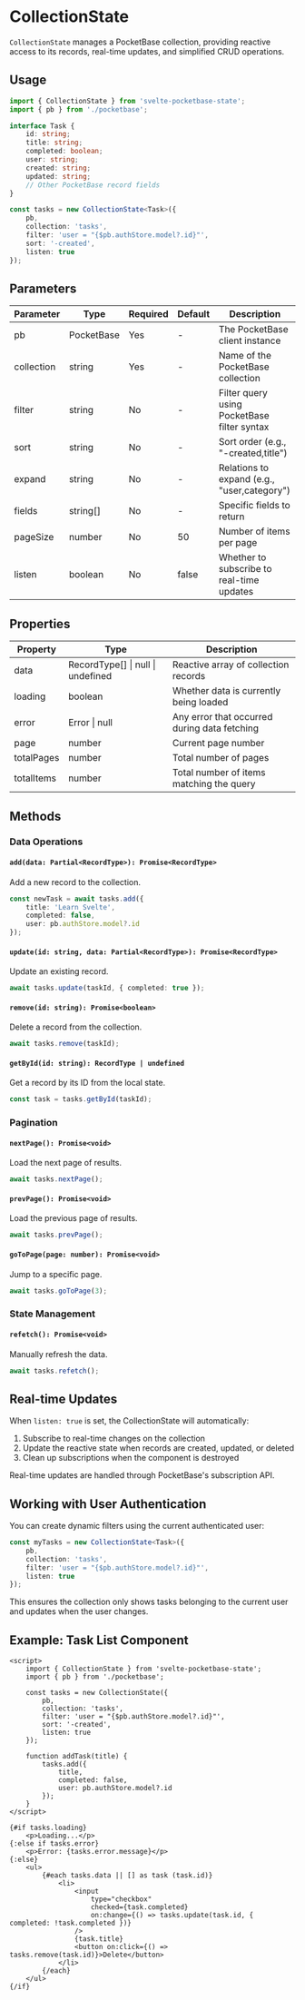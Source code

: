 # CollectionState

`CollectionState` manages a PocketBase collection, providing reactive access to its records, real-time updates, and simplified CRUD operations.

## Usage

```typescript
import { CollectionState } from 'svelte-pocketbase-state';
import { pb } from './pocketbase';

interface Task {
	id: string;
	title: string;
	completed: boolean;
	user: string;
	created: string;
	updated: string;
	// Other PocketBase record fields
}

const tasks = new CollectionState<Task>({
	pb,
	collection: 'tasks',
	filter: 'user = "{$pb.authStore.model?.id}"',
	sort: '-created',
	listen: true
});
```

## Parameters

| Parameter  | Type       | Required | Default | Description                                 |
| ---------- | ---------- | -------- | ------- | ------------------------------------------- |
| pb         | PocketBase | Yes      | -       | The PocketBase client instance              |
| collection | string     | Yes      | -       | Name of the PocketBase collection           |
| filter     | string     | No       | -       | Filter query using PocketBase filter syntax |
| sort       | string     | No       | -       | Sort order (e.g., "-created,title")         |
| expand     | string     | No       | -       | Relations to expand (e.g., "user,category") |
| fields     | string[]   | No       | -       | Specific fields to return                   |
| pageSize   | number     | No       | 50      | Number of items per page                    |
| listen     | boolean    | No       | false   | Whether to subscribe to real-time updates   |

## Properties

| Property   | Type                              | Description                                  |
| ---------- | --------------------------------- | -------------------------------------------- |
| data       | RecordType[] \| null \| undefined | Reactive array of collection records         |
| loading    | boolean                           | Whether data is currently being loaded       |
| error      | Error \| null                     | Any error that occurred during data fetching |
| page       | number                            | Current page number                          |
| totalPages | number                            | Total number of pages                        |
| totalItems | number                            | Total number of items matching the query     |

## Methods

### Data Operations

#### `add(data: Partial<RecordType>): Promise<RecordType>`

Add a new record to the collection.

```typescript
const newTask = await tasks.add({
	title: 'Learn Svelte',
	completed: false,
	user: pb.authStore.model?.id
});
```

#### `update(id: string, data: Partial<RecordType>): Promise<RecordType>`

Update an existing record.

```typescript
await tasks.update(taskId, { completed: true });
```

#### `remove(id: string): Promise<boolean>`

Delete a record from the collection.

```typescript
await tasks.remove(taskId);
```

#### `getById(id: string): RecordType | undefined`

Get a record by its ID from the local state.

```typescript
const task = tasks.getById(taskId);
```

### Pagination

#### `nextPage(): Promise<void>`

Load the next page of results.

```typescript
await tasks.nextPage();
```

#### `prevPage(): Promise<void>`

Load the previous page of results.

```typescript
await tasks.prevPage();
```

#### `goToPage(page: number): Promise<void>`

Jump to a specific page.

```typescript
await tasks.goToPage(3);
```

### State Management

#### `refetch(): Promise<void>`

Manually refresh the data.

```typescript
await tasks.refetch();
```

## Real-time Updates

When `listen: true` is set, the CollectionState will automatically:

1. Subscribe to real-time changes on the collection
2. Update the reactive state when records are created, updated, or deleted
3. Clean up subscriptions when the component is destroyed

Real-time updates are handled through PocketBase's subscription API.

## Working with User Authentication

You can create dynamic filters using the current authenticated user:

```typescript
const myTasks = new CollectionState<Task>({
	pb,
	collection: 'tasks',
	filter: 'user = "{$pb.authStore.model?.id}"',
	listen: true
});
```

This ensures the collection only shows tasks belonging to the current user and updates when the user changes.

## Example: Task List Component

```svelte
<script>
	import { CollectionState } from 'svelte-pocketbase-state';
	import { pb } from './pocketbase';

	const tasks = new CollectionState({
		pb,
		collection: 'tasks',
		filter: 'user = "{$pb.authStore.model?.id}"',
		sort: '-created',
		listen: true
	});

	function addTask(title) {
		tasks.add({
			title,
			completed: false,
			user: pb.authStore.model?.id
		});
	}
</script>

{#if tasks.loading}
	<p>Loading...</p>
{:else if tasks.error}
	<p>Error: {tasks.error.message}</p>
{:else}
	<ul>
		{#each tasks.data || [] as task (task.id)}
			<li>
				<input
					type="checkbox"
					checked={task.completed}
					on:change={() => tasks.update(task.id, { completed: !task.completed })}
				/>
				{task.title}
				<button on:click={() => tasks.remove(task.id)}>Delete</button>
			</li>
		{/each}
	</ul>
{/if}
```
